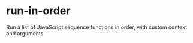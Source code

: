 # run-in-order
Run a list of JavaScript sequence functions in order, with custom context and arguments
